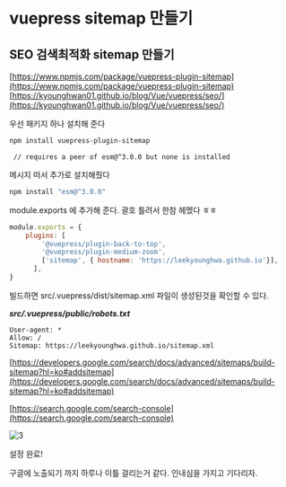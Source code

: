 # vuepress  sitemap 만들기

## SEO 검색최적화 sitemap 만들기

[https://www.npmjs.com/package/vuepress-plugin-sitemap](https://www.npmjs.com/package/vuepress-plugin-sitemap)
[https://kyounghwan01.github.io/blog/Vue/vuepress/seo/](https://kyounghwan01.github.io/blog/Vue/vuepress/seo/)

우선 패키지 하나 설치해 준다
```bash
npm install vuepress-plugin-sitemap
```

` // requires a peer of esm@^3.0.0 but none is installed`

 메시지 떠서 추가로 설치해줬다

```bash
npm install "esm@^3.0.0"
```

module.exports 에 추가해 준다. 괄호 틀려서 한참 헤멨다 ㅎㅎ

```js
module.exports = {
    plugins: [
        '@vuepress/plugin-back-to-top',
        '@vuepress/plugin-medium-zoom',
        ['sitemap', { hostname: 'https://leekyounghwa.github.io'}], 
      ],
}
```

빌드하면 src/.vuepress/dist/sitemap.xml 파일이 생성된것을 확인할 수 있다.

***src/.vuepress/public/robots.txt*** 
```
User-agent: *
Allow: /
Sitemap: https://leekyounghwa.github.io/sitemap.xml
```
[https://developers.google.com/search/docs/advanced/sitemaps/build-sitemap?hl=ko#addsitemap](https://developers.google.com/search/docs/advanced/sitemaps/build-sitemap?hl=ko#addsitemap)

[https://search.google.com/search-console](https://search.google.com/search-console)

![3](~@image/3.png)

설정 완료!

구글에 노출되기 까지 하루나 이틀 걸리는거 같다. 인내심을 가지고 기다리자.



<!--stackedit_data:
eyJoaXN0b3J5IjpbOTQ5MTg5OTYyXX0=
-->